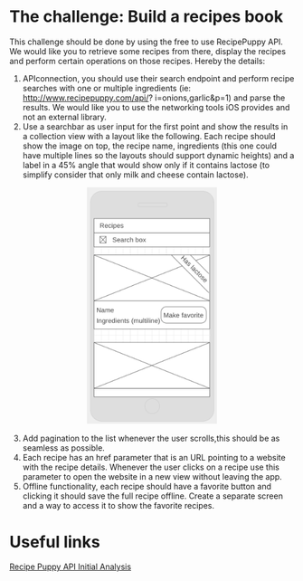 
# The challenge: Build a recipes book

This challenge should be done by using the free to use RecipePuppy API. We would like you to retrieve some recipes from there, display the recipes and perform certain operations on those recipes. Hereby the details:
1. APIconnection, you should use their search endpoint and perform recipe searches with one or multiple ingredients (ie: http://www.recipepuppy.com/api/? i=onions,garlic&p=1) and parse the results. We would like you to use the networking tools iOS provides and not an external library.
2. Use a searchbar as user input for the first point and show the results in a collection view with a layout like the following. Each recipe should show the image on top, the recipe name, ingredients (this one could have multiple lines so the layouts should support dynamic heights) and a label in a 45% angle that would show only if it contains lactose (to simplify consider that only milk and cheese contain lactose).

<p align="center">
<img src="images/main_search_sketch.png" width="230">
</p>

3. Add pagination to the list whenever the user scrolls,this should be as seamless as possible.
4. Each recipe has an href parameter that is an URL pointing to a website with the recipe details. Whenever the user clicks on a recipe use this parameter to open the website in a new view without leaving the app.
5. Offline functionality, each recipe should have a favorite button and clicking it should save the full recipe offline. Create a separate screen and a way to access it to show the favorite recipes.

# Useful links

[Recipe Puppy API Initial Analysis](docs/recipepuppy-api-analysis.md)